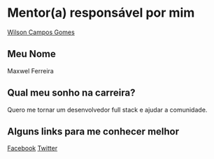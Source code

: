 # Mentor(a) responsável por mim

[Wilson Campos Gomes](/mentores/perfis/wilson_campos.md)

## Meu Nome

Maxwel Ferreira

## Qual meu sonho na carreira?

Quero me tornar um desenvolvedor full stack e ajudar a comunidade.

## Alguns links para me conhecer melhor

[Facebook](https://www.facebook.com/maxwel.ferreira.58)
[Twitter](https://twitter.com/maxwelfe04)
